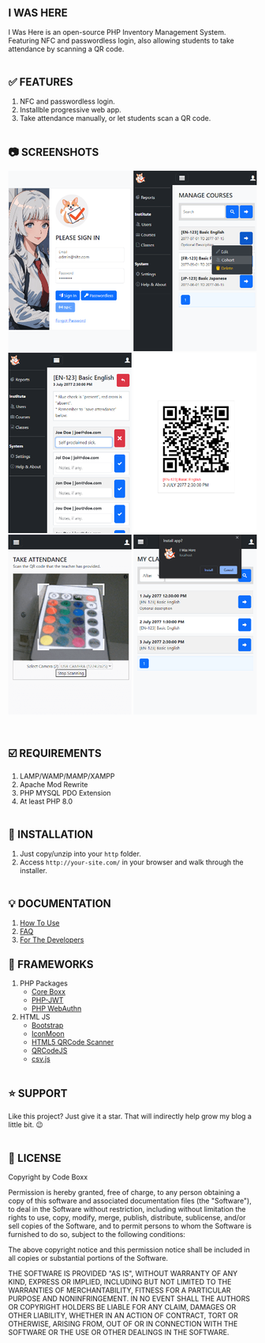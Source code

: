 ## I WAS HERE
I Was Here is an open-source PHP Inventory Management System. Featuring NFC and passwordless login, also allowing students to take attendance by scanning a QR code.
<br><br>

## :white_check_mark: FEATURES
1) NFC and passwordless login.
2) Installble progressive web app.
3) Take attendance manually, or let students scan a QR code.
<br><br>

## :camera: SCREENSHOTS
<p float="left">
  <img width="250" src="https://github.com/code-boxx/I-Was-Here-PHP-Attendance-System/blob/main/assets/iwh-1.png">
  <img width="250" src="https://github.com/code-boxx/I-Was-Here-PHP-Attendance-System/blob/main/assets/iwh-2.png">
  <img width="250" src="https://github.com/code-boxx/I-Was-Here-PHP-Attendance-System/blob/main/assets/iwh-3.png">
  <img width="250" src="https://github.com/code-boxx/I-Was-Here-PHP-Attendance-System/blob/main/assets/iwh-4.png">
  <img width="250" src="https://github.com/code-boxx/I-Was-Here-PHP-Attendance-System/blob/main/assets/iwh-5.png">
  <img width="250" src="https://github.com/code-boxx/I-Was-Here-PHP-Attendance-System/blob/main/assets/iwh-6.png">
</p><br>

## :ballot_box_with_check: REQUIREMENTS
1) LAMP/WAMP/MAMP/XAMPP
2) Apache Mod Rewrite
3) PHP MYSQL PDO Extension
4) At least PHP 8.0
<br><br>

## :floppy_disk: INSTALLATION
1) Just copy/unzip into your `http` folder.
2) Access `http://your-site.com/` in your browser and walk through the installer.
<br><br>

## :bulb: DOCUMENTATION
1) [How To Use](https://code-boxx.com/i-was-here-php-attendance-system/#sec-use)
2) [FAQ](https://code-boxx.com/i-was-here-php-attendance-system/#sec-faq)
3) [For The Developers](https://code-boxx.com/i-was-here-php-attendance-system/#sec-dev)

## :electric_plug: FRAMEWORKS
1) PHP Packages
   - [Core Boxx](https://code-boxx.com/core-boxx-php-framework/)
   - [PHP-JWT](https://github.com/firebase/php-jwt)
   - [PHP WebAuthn](https://github.com/lbuchs/WebAuthn/tree/master)
2) HTML JS
   - [Bootstrap](https://getbootstrap.com/)
   - [IconMoon](https://icomoon.io/)
   - [HTML5 QRCode Scanner](https://github.com/mebjas/html5-qrcode)
   - [QRCodeJS](https://davidshimjs.github.io/qrcodejs/)
   - [csv.js](https://github.com/okfn/csv.js/)
<br><br>

## :star: SUPPORT
Like this project? Just give it a star. That will indirectly help grow my blog a little bit. :wink:
<br><br>

## :newspaper: LICENSE
Copyright by Code Boxx

Permission is hereby granted, free of charge, to any person obtaining a copy
of this software and associated documentation files (the "Software"), to deal
in the Software without restriction, including without limitation the rights
to use, copy, modify, merge, publish, distribute, sublicense, and/or sell
copies of the Software, and to permit persons to whom the Software is
furnished to do so, subject to the following conditions:

The above copyright notice and this permission notice shall be included in all
copies or substantial portions of the Software.

THE SOFTWARE IS PROVIDED "AS IS", WITHOUT WARRANTY OF ANY KIND, EXPRESS OR
IMPLIED, INCLUDING BUT NOT LIMITED TO THE WARRANTIES OF MERCHANTABILITY,
FITNESS FOR A PARTICULAR PURPOSE AND NONINFRINGEMENT. IN NO EVENT SHALL THE
AUTHORS OR COPYRIGHT HOLDERS BE LIABLE FOR ANY CLAIM, DAMAGES OR OTHER
LIABILITY, WHETHER IN AN ACTION OF CONTRACT, TORT OR OTHERWISE, ARISING FROM,
OUT OF OR IN CONNECTION WITH THE SOFTWARE OR THE USE OR OTHER DEALINGS IN THE
SOFTWARE.

